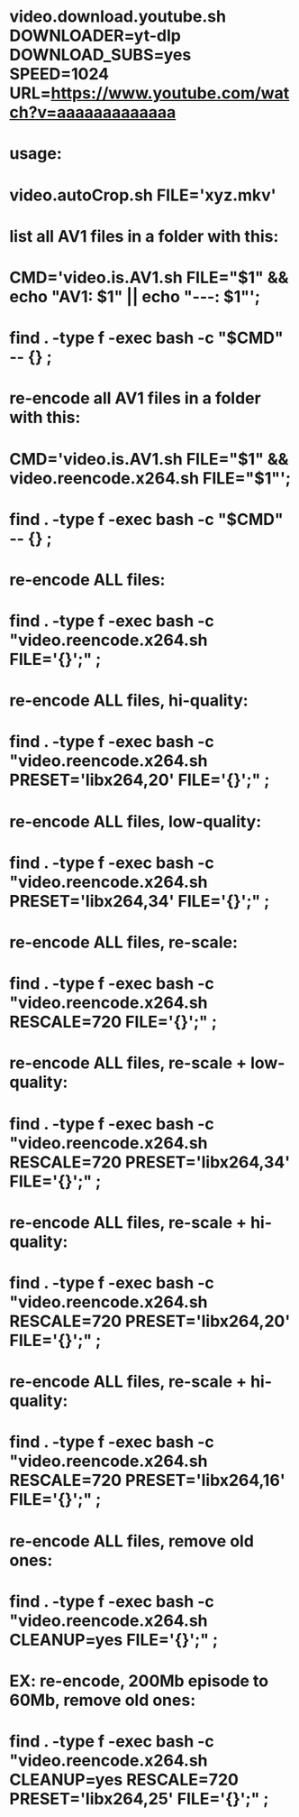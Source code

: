 
# video.download.youtube.sh DOWNLOADER=yt-dlp DOWNLOAD_SUBS=yes SPEED=1024 URL=https://www.youtube.com/watch?v=aaaaaaaaaaaaa


# usage:
# 	video.autoCrop.sh FILE='xyz.mkv'

# list all AV1 files in a folder with this:
#   CMD='video.is.AV1.sh FILE="$1" && echo "AV1: $1" || echo "---: $1"';
#   find . -type f -exec bash -c "$CMD" -- {} \;


# re-encode all AV1 files in a folder with this:
#   CMD='video.is.AV1.sh FILE="$1" && video.reencode.x264.sh FILE="$1"';
#   find . -type f -exec bash -c "$CMD" -- {} \;



# re-encode ALL files:
#   find . -type f -exec bash -c "video.reencode.x264.sh FILE='{}';" \;
# re-encode ALL files, hi-quality:
#   find . -type f -exec bash -c "video.reencode.x264.sh PRESET='libx264,20' FILE='{}';" \;

# re-encode ALL files, low-quality:
#   find . -type f -exec bash -c "video.reencode.x264.sh PRESET='libx264,34' FILE='{}';" \;
# re-encode ALL files, re-scale:
#   find . -type f -exec bash -c "video.reencode.x264.sh RESCALE=720 FILE='{}';" \;
# re-encode ALL files, re-scale + low-quality:
#   find . -type f -exec bash -c "video.reencode.x264.sh RESCALE=720 PRESET='libx264,34' FILE='{}';" \;
# re-encode ALL files, re-scale + hi-quality:
#   find . -type f -exec bash -c "video.reencode.x264.sh RESCALE=720 PRESET='libx264,20' FILE='{}';" \;
# re-encode ALL files, re-scale + hi-quality:
#   find . -type f -exec bash -c "video.reencode.x264.sh RESCALE=720 PRESET='libx264,16' FILE='{}';" \;


# re-encode ALL files, remove old ones:
#   find . -type f -exec bash -c "video.reencode.x264.sh CLEANUP=yes FILE='{}';" \;

# EX: re-encode, 200Mb episode to 60Mb, remove old ones:
#   find . -type f -exec bash -c "video.reencode.x264.sh CLEANUP=yes RESCALE=720 PRESET='libx264,25' FILE='{}';" \;
